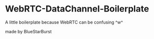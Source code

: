# WebRTC-DataChannel-Boilerplate
A little boilerplate because WebRTC can be confusing ^w^ 

made by BlueStarBurst